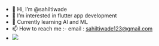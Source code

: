 - 👋 Hi, I’m @sahiltiwade
- 👀 I’m interested in flutter app development
- 🌱 Currently learning AI and ML
- 📫 How to reach me :- email : sahiltiwade123@gmail.com
- ![](https://komarev.com/ghpvc/?username=sahil65&color=green)

<!---
sahilt65/sahilt65 is a ✨ special ✨ repository because its `README.md` (this file) appears on your GitHub profile.
You can click the Preview link to take a look at your changes.
--->
